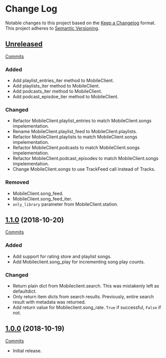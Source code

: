 # Change Log

Notable changes to this project based on the [Keep a Changelog](https://keepachangelog.com) format.
This project adheres to [Semantic Versioning](https://semver.org).


## [Unreleased](https://github.com/thebigmunch/google-music/tree/master)

[Commits](https://github.com/thebigmunch/google-music/compare/1.0.0...master)

### Added

* Add playlist_entries_iter method to MobileClient.
* Add playlists_iter method to MobileClient.
* Add podcasts_iter method to MobileClient.
* Add podcast_episdoe_iter method to MobileClient.

### Changed

* Refactor MobileClient.playlist_entries to match MobileClient.songs impelementation.
* Rename MobileClient.playlist_feed to MobileClient.playlists.
* Refactor MobileClient.playlists to match MobileClient.songs impelementation.
* Refactor MobileClient.podcasts to match MobileClient.songs impelementation.
* Refactor MobileClient.podcast_episodes to match MobileClient.songs impelementation.
* Change MobileClient.songs to use TrackFeed call instead of Tracks.

### Removed

* MobileClient.song_feed.
* MobileClient.song_feed_iter.
* ``only_library`` parameter from MobileClient.station.


## [1.1.0](https://github.com/thebigmunch/google-music/releases/tag/1.1.0) (2018-10-20)

[Commits](https://github.com/thebigmunch/google-music/compare/1.0.0...1.1.0)

### Added

* Add support for rating store and playlist songs.
* Add Mobileclient.song_play for incrementing song play counts.

### Changed

* Return plain dict from Mobileclient.search.
  This was mistakenly left as defaultdict.
* Only return item dicts from search results.
  Previously, entire search result with metadata was returned.
* Add return value for Mobileclient.song_rate.
  ``True`` if successful, ``False`` if not.


## [1.0.0](https://github.com/thebigmunch/google-music/releases/tag/1.0.0) (2018-10-19)

[Commits](https://github.com/thebigmunch/google-music/commit/b3924b728cb73b9d354e1ff4f520411fd8d1b987)

* Initial release.
